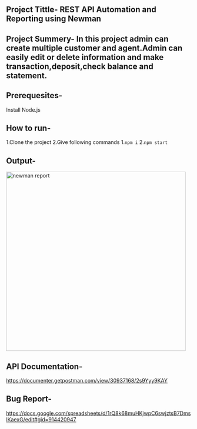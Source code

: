 ## Project Tittle- REST API Automation and Reporting using Newman
## Project Summery- In this project admin can create multiple customer and agent.Admin can easily edit or delete information and make transaction,deposit,check balance and statement.
## Prerequesites-
Install Node.js
## How to run-
1.Clone the project
2.Give following commands
      1.```npm i```
      2.```npm start```

## Output-

<img width="488" alt="newman report" src="https://github.com/sabahossain/Dmoney-restAPI/assets/119302900/df462b36-50fd-45b0-93d6-b0657d189f77">

## API Documentation-
https://documenter.getpostman.com/view/30937168/2s9Yyy9KAY

## Bug Report-
https://docs.google.com/spreadsheets/d/1rQ8k68muHKjwpC6swjztsB7DmslKaexG/edit#gid=914420947
